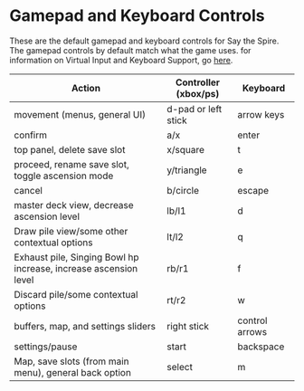 # Gamepad and Keyboard Controls

These are the default gamepad and keyboard controls for Say the Spire. The gamepad controls by default match what the game uses. for information on Virtual Input and Keyboard Support, go [here](./virtual.md).

| Action | Controller (xbox/ps) | Keyboard |
| ------------------------------ | ----------- | ----------- |
| movement (menus, general UI) | d-pad or left stick | arrow keys |
| confirm | a/x | enter |
| top panel, delete save slot | x/square | t |
| proceed, rename save slot, toggle ascension mode | y/triangle | e |
| cancel | b/circle | escape |
| master deck view, decrease ascension level | lb/l1 | d |
| Draw pile view/some other contextual options | lt/l2 | q |
| Exhaust pile, Singing Bowl hp increase, increase ascension level | rb/r1 | f |
| Discard pile/some contextual options | rt/r2 | w |
| buffers, map, and settings sliders | right stick | control arrows |
| settings/pause | start | backspace |
| Map, save slots (from main menu), general back option | select | m |
